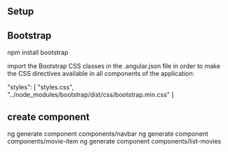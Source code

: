 ## Setup



## Bootstrap

npm install bootstrap

import the Bootstrap CSS classes in the .angular.json file in order to make the CSS directives available in all components of the application:

"styles": [
"styles.css",
"../node_modules/bootstrap/dist/css/bootstrap.min.css"
]

## create component

ng generate component components/navbar
ng generate component components/movie-item
ng generate component components/list-movies

